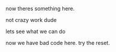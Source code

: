 now theres something here. 

not crazy work dude 

lets see what we can do 

now we have bad code here. 
try the reset. 